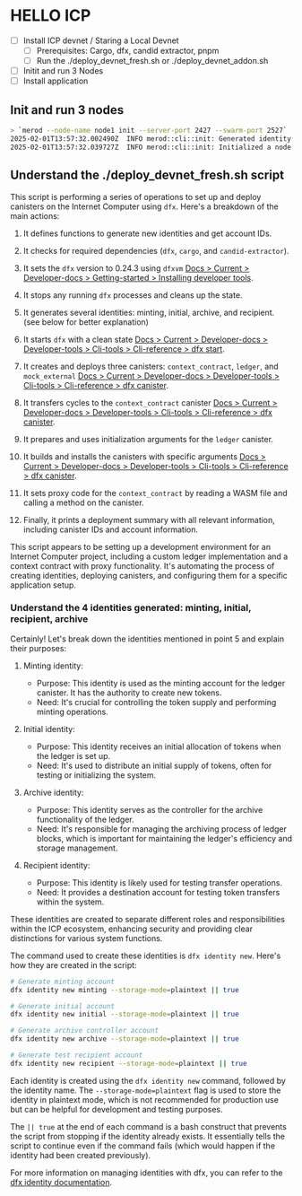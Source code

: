 # HELLO ICP

- [ ] Install ICP devnet / Staring a Local Devnet
  - [ ] Prerequisites: Cargo, dfx, candid extractor, pnpm
  - [ ] Run the ./deploy_devnet_fresh.sh or ./deploy_devnet_addon.sh
- [ ] Initit and run 3 Nodes
- [ ] Install application

## Init and run 3 nodes

```bash
> `merod --node-name node1 init --server-port 2427 --swarm-port 2527`
2025-02-01T13:57:32.002490Z  INFO merod::cli::init: Generated identity: PeerId("12D3KooWSAkBhJxae7nPiqq7Q5NSKFdTQo4oKexBez4CHDxzLFVj")
2025-02-01T13:57:32.039727Z  INFO merod::cli::init: Initialized a node in "/Users/stefano/.calimero/node1"
```

## Understand the ./deploy_devnet_fresh.sh script

This script is performing a series of operations to set up and deploy canisters on the Internet Computer using `dfx`. Here's a breakdown of the main actions:

1. It defines functions to generate new identities and get account IDs.

2. It checks for required dependencies (`dfx`, `cargo`, and `candid-extractor`).

3. It sets the `dfx` version to 0.24.3 using `dfxvm` [Docs > Current > Developer-docs > Getting-started > Installing developer tools](https://internetcomputer.org/docs/current/developer-docs/getting-started/install#1-install-the-ic-sdk-2).

4. It stops any running `dfx` processes and cleans up the state.

5. It generates several identities: minting, initial, archive, and recipient. (see below for better explanation)

6. It starts `dfx` with a clean state [Docs > Current > Developer-docs > Developer-tools > Cli-tools > Cli-reference > dfx start](https://internetcomputer.org/docs/current/developer-docs/developer-tools/cli-tools/cli-reference/dfx-start).

7. It creates and deploys three canisters: `context_contract`, `ledger`, and `mock_external` [Docs > Current > Developer-docs > Developer-tools > Cli-tools > Cli-reference > dfx canister](https://internetcomputer.org/docs/current/developer-docs/developer-tools/cli-tools/cli-reference/dfx-canister).

8. It transfers cycles to the `context_contract` canister [Docs > Current > Developer-docs > Developer-tools > Cli-tools > Cli-reference > dfx canister](https://internetcomputer.org/docs/current/developer-docs/developer-tools/cli-tools/cli-reference/dfx-canister).

9. It prepares and uses initialization arguments for the `ledger` canister.

10. It builds and installs the canisters with specific arguments [Docs > Current > Developer-docs > Developer-tools > Cli-tools > Cli-reference > dfx canister](https://internetcomputer.org/docs/current/developer-docs/developer-tools/cli-tools/cli-reference/dfx-canister).

11. It sets proxy code for the `context_contract` by reading a WASM file and calling a method on the canister.

12. Finally, it prints a deployment summary with all relevant information, including canister IDs and account information.

This script appears to be setting up a development environment for an Internet Computer project, including a custom ledger implementation and a context contract with proxy functionality. It's automating the process of creating identities, deploying canisters, and configuring them for a specific application setup.

### Understand the 4 identities generated: minting, initial, recipient, archive

Certainly! Let's break down the identities mentioned in point 5 and explain their purposes:

1. Minting identity:

   - Purpose: This identity is used as the minting account for the ledger canister. It has the authority to create new tokens.
   - Need: It's crucial for controlling the token supply and performing minting operations.

2. Initial identity:

   - Purpose: This identity receives an initial allocation of tokens when the ledger is set up.
   - Need: It's used to distribute an initial supply of tokens, often for testing or initializing the system.

3. Archive identity:

   - Purpose: This identity serves as the controller for the archive functionality of the ledger.
   - Need: It's responsible for managing the archiving process of ledger blocks, which is important for maintaining the ledger's efficiency and storage management.

4. Recipient identity:
   - Purpose: This identity is likely used for testing transfer operations.
   - Need: It provides a destination account for testing token transfers within the system.

These identities are created to separate different roles and responsibilities within the ICP ecosystem, enhancing security and providing clear distinctions for various system functions.

The command used to create these identities is `dfx identity new`. Here's how they are created in the script:

```bash
# Generate minting account
dfx identity new minting --storage-mode=plaintext || true

# Generate initial account
dfx identity new initial --storage-mode=plaintext || true

# Generate archive controller account
dfx identity new archive --storage-mode=plaintext || true

# Generate test recipient account
dfx identity new recipient --storage-mode=plaintext || true
```

Each identity is created using the `dfx identity new` command, followed by the identity name. The `--storage-mode=plaintext` flag is used to store the identity in plaintext mode, which is not recommended for production use but can be helpful for development and testing purposes.

The `|| true` at the end of each command is a bash construct that prevents the script from stopping if the identity already exists. It essentially tells the script to continue even if the command fails (which would happen if the identity had been created previously).

For more information on managing identities with dfx, you can refer to the [dfx identity documentation](https://internetcomputer.org/docs/current/developer-docs/developer-tools/cli-tools/cli-reference/dfx-identity).
